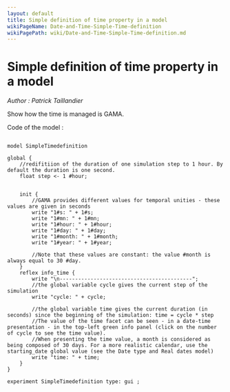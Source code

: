 ```yaml
---
layout: default
title: Simple definition of time property in a model
wikiPageName: Date-and-Time-Simple-Time-definition
wikiPagePath: wiki/Date-and-Time-Simple-Time-definition.md
---
```


[//]: # (keyword|constant_#sec)
[//]: # (keyword|constant_#minute)
[//]: # (keyword|constant_#d)
[//]: # (keyword|constant_#month)
[//]: # (keyword|constant_#year)
[//]: # (keyword|concept_date)
# Simple definition of time property in a model


_Author : Patrick Taillandier_

Show how the time is managed is GAMA.


Code of the model : 

```

model SimpleTimedefinition

global {
	//redifitiion of the duration of one simulation step to 1 hour. By default the duration is one second.
	float step <- 1 #hour;
	
	
	init {
		//GAMA provides different values for temporal unities - these values are given in seconds
		write "1#s: " + 1#s;
		write "1#mn: " + 1#mn;
		write "1#hour: " + 1#hour;
		write "1#day: " + 1#day;
		write "1#month: " + 1#month;
		write "1#year: " + 1#year;
		
		//Note that these values are constant: the value #month is always equal to 30 #day. 
	}
	reflex info_time {
		write "\n-------------------------------------------";
		//the global variable cycle gives the current step of the simulation
		write "cycle: " + cycle;
		
		//the global variable time gives the current duration (in seconds) since the beginning of the simulation: time = cycle * step
		//The value of the time facet can be seen - in a date-time presentation - in the top-left green info panel (click on the number of cycle to see the time value).
		//When presenting the time value, a month is considered as being composed of 30 days. For a more realistic calendar, use the starting_date global value (see the Date type and Real dates model)
		write "time: " + time;
	}
}

experiment SimpleTimedefinition type: gui ;
```
